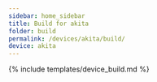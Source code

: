 ```yaml
---
sidebar: home_sidebar
title: Build for akita
folder: build
permalink: /devices/akita/build/
device: akita
---
```

{% include templates/device_build.md %}
